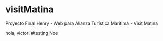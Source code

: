 # visitMatina
Proyecto Final Henry - Web para Alianza Turística Marítima - Visit Matina


hola, victor!
#testing Noe
